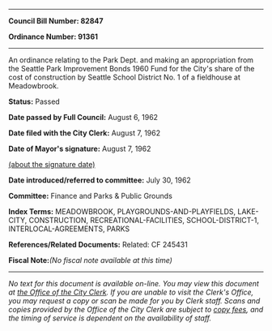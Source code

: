 

********

**Council Bill Number: 82847**
   
**Ordinance Number: 91361**
********

 An ordinance relating to the Park Dept. and making an appropriation from the Seattle Park Improvement Bonds 1960 Fund for the City's share of the cost of construction by Seattle School District No. 1 of a fieldhouse at Meadowbrook.

**Status:** Passed
   
**Date passed by Full Council:** August 6, 1962
   
**Date filed with the City Clerk:** August 7, 1962
   
**Date of Mayor's signature:** August 7, 1962
   
[(about the signature date)](/~public/approvaldate.htm)
   
   
   
**Date introduced/referred to committee:** July 30, 1962
   
**Committee:** Finance and Parks & Public Grounds
   
   
**Index Terms:** MEADOWBROOK, PLAYGROUNDS-AND-PLAYFIELDS, LAKE-CITY, CONSTRUCTION, RECREATIONAL-FACILITIES, SCHOOL-DISTRICT-1, INTERLOCAL-AGREEMENTS, PARKS

**References/Related Documents:** Related: CF 245431

**Fiscal Note:**_(No fiscal note available at this time)_
********

_No text for this document is available on-line. You may view this document at [the Office of the City Clerk](http://www.seattle.gov/leg/clerk/contactUs.htm). If you are unable to visit the Clerk's Office, you may request a copy or scan be made for you by Clerk staff. Scans and copies provided by the Office of the City Clerk are subject to [copy fees](http://clerk.seattle.gov/~public/clerkfees.htm), and the timing of service is dependent on the availability of staff._

